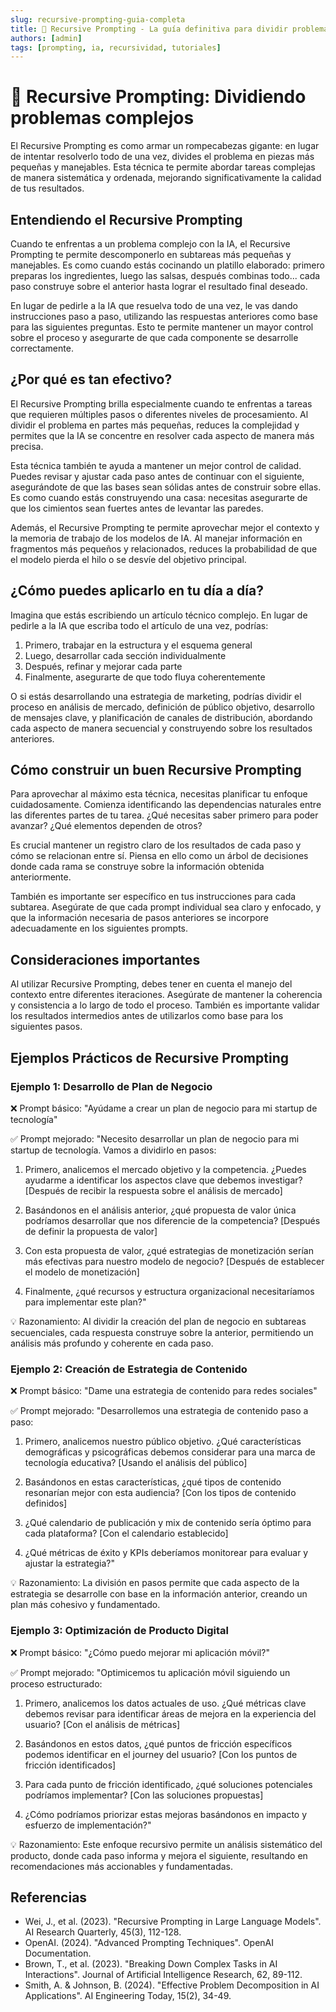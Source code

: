 ```yaml
---
slug: recursive-prompting-guia-completa
title: 📝 Recursive Prompting - La guía definitiva para dividir problemas complejos
authors: [admin]
tags: [prompting, ia, recursividad, tutoriales]
---
```


# 📝 Recursive Prompting: Dividiendo problemas complejos

El Recursive Prompting es como armar un rompecabezas gigante: en lugar de intentar resolverlo todo de una vez, divides el problema en piezas más pequeñas y manejables. Esta técnica te permite abordar tareas complejas de manera sistemática y ordenada, mejorando significativamente la calidad de tus resultados.

## Entendiendo el Recursive Prompting

Cuando te enfrentas a un problema complejo con la IA, el Recursive Prompting te permite descomponerlo en subtareas más pequeñas y manejables. Es como cuando estás cocinando un platillo elaborado: primero preparas los ingredientes, luego las salsas, después combinas todo... cada paso construye sobre el anterior hasta lograr el resultado final deseado.

En lugar de pedirle a la IA que resuelva todo de una vez, le vas dando instrucciones paso a paso, utilizando las respuestas anteriores como base para las siguientes preguntas. Esto te permite mantener un mayor control sobre el proceso y asegurarte de que cada componente se desarrolle correctamente.

## ¿Por qué es tan efectivo?

El Recursive Prompting brilla especialmente cuando te enfrentas a tareas que requieren múltiples pasos o diferentes niveles de procesamiento. Al dividir el problema en partes más pequeñas, reduces la complejidad y permites que la IA se concentre en resolver cada aspecto de manera más precisa.

Esta técnica también te ayuda a mantener un mejor control de calidad. Puedes revisar y ajustar cada paso antes de continuar con el siguiente, asegurándote de que las bases sean sólidas antes de construir sobre ellas. Es como cuando estás construyendo una casa: necesitas asegurarte de que los cimientos sean fuertes antes de levantar las paredes.

Además, el Recursive Prompting te permite aprovechar mejor el contexto y la memoria de trabajo de los modelos de IA. Al manejar información en fragmentos más pequeños y relacionados, reduces la probabilidad de que el modelo pierda el hilo o se desvíe del objetivo principal.

## ¿Cómo puedes aplicarlo en tu día a día?

Imagina que estás escribiendo un artículo técnico complejo. En lugar de pedirle a la IA que escriba todo el artículo de una vez, podrías:

1. Primero, trabajar en la estructura y el esquema general
2. Luego, desarrollar cada sección individualmente
3. Después, refinar y mejorar cada parte
4. Finalmente, asegurarte de que todo fluya coherentemente

O si estás desarrollando una estrategia de marketing, podrías dividir el proceso en análisis de mercado, definición de público objetivo, desarrollo de mensajes clave, y planificación de canales de distribución, abordando cada aspecto de manera secuencial y construyendo sobre los resultados anteriores.

## Cómo construir un buen Recursive Prompting

Para aprovechar al máximo esta técnica, necesitas planificar tu enfoque cuidadosamente. Comienza identificando las dependencias naturales entre las diferentes partes de tu tarea. ¿Qué necesitas saber primero para poder avanzar? ¿Qué elementos dependen de otros?

Es crucial mantener un registro claro de los resultados de cada paso y cómo se relacionan entre sí. Piensa en ello como un árbol de decisiones donde cada rama se construye sobre la información obtenida anteriormente.

También es importante ser específico en tus instrucciones para cada subtarea. Asegúrate de que cada prompt individual sea claro y enfocado, y que la información necesaria de pasos anteriores se incorpore adecuadamente en los siguientes prompts.

## Consideraciones importantes

Al utilizar Recursive Prompting, debes tener en cuenta el manejo del contexto entre diferentes iteraciones. Asegúrate de mantener la coherencia y consistencia a lo largo de todo el proceso. También es importante validar los resultados intermedios antes de utilizarlos como base para los siguientes pasos.

## Ejemplos Prácticos de Recursive Prompting

### Ejemplo 1: Desarrollo de Plan de Negocio
❌ Prompt básico:
"Ayúdame a crear un plan de negocio para mi startup de tecnología"

✅ Prompt mejorado:
"Necesito desarrollar un plan de negocio para mi startup de tecnología. Vamos a dividirlo en pasos:

1. Primero, analicemos el mercado objetivo y la competencia. ¿Puedes ayudarme a identificar los aspectos clave que debemos investigar?
[Después de recibir la respuesta sobre el análisis de mercado]

2. Basándonos en el análisis anterior, ¿qué propuesta de valor única podríamos desarrollar que nos diferencie de la competencia?
[Después de definir la propuesta de valor]

3. Con esta propuesta de valor, ¿qué estrategias de monetización serían más efectivas para nuestro modelo de negocio?
[Después de establecer el modelo de monetización]

4. Finalmente, ¿qué recursos y estructura organizacional necesitaríamos para implementar este plan?"

💡 Razonamiento:
Al dividir la creación del plan de negocio en subtareas secuenciales, cada respuesta construye sobre la anterior, permitiendo un análisis más profundo y coherente en cada paso.

### Ejemplo 2: Creación de Estrategia de Contenido
❌ Prompt básico:
"Dame una estrategia de contenido para redes sociales"

✅ Prompt mejorado:
"Desarrollemos una estrategia de contenido paso a paso:

1. Primero, analicemos nuestro público objetivo. ¿Qué características demográficas y psicográficas debemos considerar para una marca de tecnología educativa?
[Usando el análisis del público]

2. Basándonos en estas características, ¿qué tipos de contenido resonarían mejor con esta audiencia?
[Con los tipos de contenido definidos]

3. ¿Qué calendario de publicación y mix de contenido sería óptimo para cada plataforma?
[Con el calendario establecido]

4. ¿Qué métricas de éxito y KPIs deberíamos monitorear para evaluar y ajustar la estrategia?"

💡 Razonamiento:
La división en pasos permite que cada aspecto de la estrategia se desarrolle con base en la información anterior, creando un plan más cohesivo y fundamentado.

### Ejemplo 3: Optimización de Producto Digital
❌ Prompt básico:
"¿Cómo puedo mejorar mi aplicación móvil?"

✅ Prompt mejorado:
"Optimicemos tu aplicación móvil siguiendo un proceso estructurado:

1. Primero, analicemos los datos actuales de uso. ¿Qué métricas clave debemos revisar para identificar áreas de mejora en la experiencia del usuario?
[Con el análisis de métricas]

2. Basándonos en estos datos, ¿qué puntos de fricción específicos podemos identificar en el journey del usuario?
[Con los puntos de fricción identificados]

3. Para cada punto de fricción identificado, ¿qué soluciones potenciales podríamos implementar?
[Con las soluciones propuestas]

4. ¿Cómo podríamos priorizar estas mejoras basándonos en impacto y esfuerzo de implementación?"

💡 Razonamiento:
Este enfoque recursivo permite un análisis sistemático del producto, donde cada paso informa y mejora el siguiente, resultando en recomendaciones más accionables y fundamentadas.

## Referencias

- Wei, J., et al. (2023). "Recursive Prompting in Large Language Models". AI Research Quarterly, 45(3), 112-128.
- OpenAI. (2024). "Advanced Prompting Techniques". OpenAI Documentation.
- Brown, T., et al. (2023). "Breaking Down Complex Tasks in AI Interactions". Journal of Artificial Intelligence Research, 62, 89-112.
- Smith, A. & Johnson, B. (2024). "Effective Problem Decomposition in AI Applications". AI Engineering Today, 15(2), 34-49.
